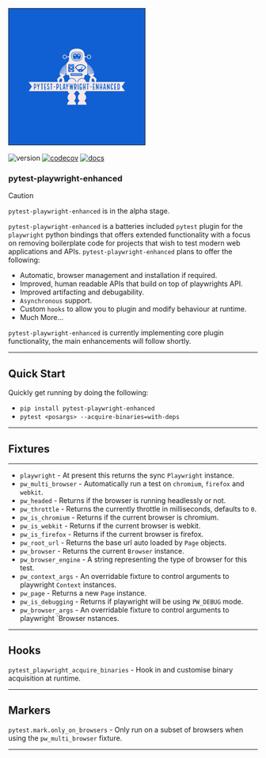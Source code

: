 <img src="https://github.com/symonk/pytest-playwright-enhanced/blob/main/.github/images/logo.png" border="1" width="275" height="275">

![version](https://img.shields.io/pypi/v/pytest-playwright-enhanced?color=%2342f54b&label=&style=flat-square)
[![codecov](https://codecov.io/gh/symonk/pytest-playwright-enhanced/branch/main/graph/badge.svg)](https://codecov.io/gh/symonk/pytest-playwright-enhanced)
[![docs](https://img.shields.io/badge/documentation-online-brightgreen.svg)](https://symonk.github.io/pytest-playwright-enhanced/)


### pytest-playwright-enhanced


> [!CAUTION]
> `pytest-playwright-enhanced` is in the alpha stage.


`pytest-playwright-enhanced` is a batteries included `pytest` plugin for the `playwright` python bindings that 
offers extended functionality with a focus on removing boilerplate code for projects that wish to test modern 
web applications and APIs. `pytest-playwright-enhanced` plans to offer the following:

 * Automatic, browser management and installation if required.
 * Improved, human readable APIs that build on top of playwrights API.
 * Improved artifacting and debugability.
 * `Asynchronous` support.
 * Custom `hooks` to allow you to plugin and modify behaviour at runtime.
 * Much More...

 `pytest-playwright-enhanced` is currently implementing core plugin functionality, the main enhancements
 will follow shortly.

-----

## Quick Start

Quickly get running by doing the following:

* `pip install pytest-playwright-enhanced`
* `pytest <posargs> --acquire-binaries=with-deps`

-----


## Fixtures

-----

 * `playwright` - At present this returns the sync `Playwright` instance.
 * `pw_multi_browser` - Automatically run a test on `chromium`, `firefox` and `webkit`.
 * `pw_headed` - Returns if the browser is running headlessly or not.
 * `pw_throttle` - Returns the currently throttle in milliseconds, defaults to `0`.
 * `pw_is_chromium` - Returns if the current browser is chromium.
 * `pw_is_webkit` - Returns if the current browser is webkit.
 * `pw_is_firefox` - Returns if the current browser is firefox.
 * `pw_root_url` - Returns the base url auto loaded by `Page` objects.
 * `pw_browser` - Returns the current `Browser` instance.
 * `pw_browser_engine` - A string representing the type of browser for this test.
 * `pw_context_args` - An overridable fixture to control arguments to playwright `Context` instances.
 * `pw_page` - Returns a new `Page` instance.
 * `pw_is_debugging` - Returns if playwright will be using `PW_DEBUG` mode.
 * `pw_browser_args` - An overridable fixture to control arguments to playwright `Browser
nstances.

-----


## Hooks

`pytest_playwright_acquire_binaries` - Hook in and customise binary acquisition at runtime.


-----

## Markers

`pytest.mark.only_on_browsers` - Only run on a subset of browsers when using the `pw_multi_browser` fixture.

----- 
